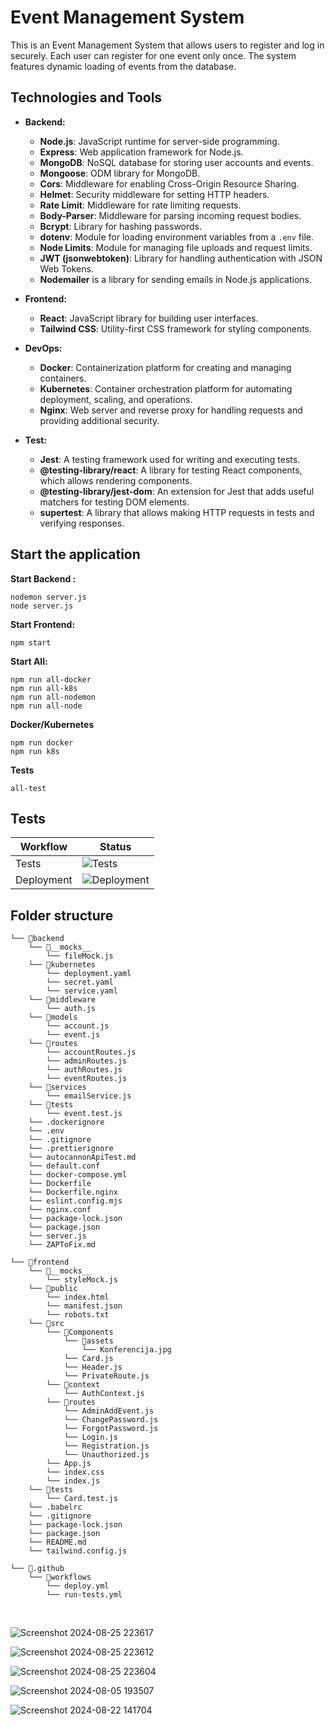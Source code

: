 # Event Management System

This is an Event Management System that allows users to register and log in securely. Each user can register for one event only once. The system features dynamic loading of events from the database.<br>

## Technologies and Tools

- **Backend:**
  - **Node.js**: JavaScript runtime for server-side programming.
  - **Express**: Web application framework for Node.js.
  - **MongoDB**: NoSQL database for storing user accounts and events.
  - **Mongoose**: ODM library for MongoDB.
  - **Cors**: Middleware for enabling Cross-Origin Resource Sharing.
  - **Helmet**: Security middleware for setting HTTP headers.
  - **Rate Limit**: Middleware for rate limiting requests.
  - **Body-Parser**: Middleware for parsing incoming request bodies.
  - **Bcrypt**: Library for hashing passwords.
  - **dotenv**: Module for loading environment variables from a `.env` file.
  - **Node Limits**: Module for managing file uploads and request limits.
  - **JWT (jsonwebtoken)**: Library for handling authentication with JSON Web Tokens.
  - **Nodemailer** is a library for sending emails in Node.js applications.

- **Frontend:**
  - **React**: JavaScript library for building user interfaces.
  - **Tailwind CSS**: Utility-first CSS framework for styling components.

- **DevOps:**
  - **Docker**: Containerization platform for creating and managing containers.
  - **Kubernetes**: Container orchestration platform for automating deployment, scaling, and operations.
  - **Nginx**: Web server and reverse proxy for handling requests and providing additional security.

- **Test:**
  - **Jest**: A testing framework used for writing and executing tests.
  - **@testing-library/react**: A library for testing React components, which allows rendering components.
  - **@testing-library/jest-dom**: An extension for Jest that adds useful matchers for testing DOM elements.
  - **supertest**: A library that allows making HTTP requests in tests and verifying responses.


## Start the application

**Start Backend :**
```
nodemon server.js
node server.js
```
**Start Frontend:**
```
npm start
```
**Start All:**
```
npm run all-docker
npm run all-k8s
npm run all-nodemon
npm run all-node
```
**Docker/Kubernetes**
```
npm run docker
npm run k8s
```
**Tests**
```
all-test
```


## Tests
| Workflow    | Status                                                                                                                                  |
|-------------|-----------------------------------------------------------------------------------------------------------------------------------------|
| Tests       | ![Tests](https://github.com/KovacevicAleksa/BookingEvents/actions/workflows/run-tests.yml/badge.svg)                                     |
| Deployment  | ![Deployment](https://github.com/KovacevicAleksa/BookingEvents/actions/workflows/deploy.yml/badge.svg)                                   |



## Folder structure

```
└── 📁backend
    └── 📁__mocks__
        └── fileMock.js
    └── 📁kubernetes
        └── deployment.yaml
        └── secret.yaml
        └── service.yaml
    └── 📁middleware
        └── auth.js
    └── 📁models
        └── account.js
        └── event.js
    └── 📁routes
        └── accountRoutes.js
        └── adminRoutes.js
        └── authRoutes.js
        └── eventRoutes.js
    └── 📁services
        └── emailService.js
    └── 📁tests
        └── event.test.js
    └── .dockerignore
    └── .env
    └── .gitignore
    └── .prettierignore
    └── autocannonApiTest.md
    └── default.conf
    └── docker-compose.yml
    └── Dockerfile
    └── Dockerfile.nginx
    └── eslint.config.mjs
    └── nginx.conf
    └── package-lock.json
    └── package.json
    └── server.js
    └── ZAPToFix.md
```

```
└── 📁frontend
    └── 📁__mocks__
        └── styleMock.js
    └── 📁public
        └── index.html
        └── manifest.json
        └── robots.txt
    └── 📁src
        └── 📁Components
            └── 📁assets
                └── Konferencija.jpg
            └── Card.js
            └── Header.js
            └── PrivateRoute.js
        └── 📁context
            └── AuthContext.js
        └── 📁routes
            └── AdminAddEvent.js
            └── ChangePassword.js
            └── ForgotPassword.js
            └── Login.js
            └── Registration.js
            └── Unauthorized.js
        └── App.js
        └── index.css
        └── index.js
    └── 📁tests
        └── Card.test.js
    └── .babelrc
    └── .gitignore
    └── package-lock.json
    └── package.json
    └── README.md
    └── tailwind.config.js
```

```
└── 📁.github
    └── 📁workflows
        └── deploy.yml
        └── run-tests.yml
```

<br>


![Screenshot 2024-08-25 223617](https://github.com/user-attachments/assets/662b8167-b060-460a-9efd-6fa7d0f8c23a)

![Screenshot 2024-08-25 223612](https://github.com/user-attachments/assets/c3f23d55-30d9-4aae-874b-9ca7875c0741)

![Screenshot 2024-08-25 223604](https://github.com/user-attachments/assets/4371732d-78cb-42d5-b19d-2469cb2dbb68)

![Screenshot 2024-08-05 193507](https://github.com/user-attachments/assets/82cc4bef-1c9f-408b-807e-e6a3ed9607a3)

![Screenshot 2024-08-22 141704](https://github.com/user-attachments/assets/2e90b4bb-62ed-4d79-a7e7-b270ab1483b8)
